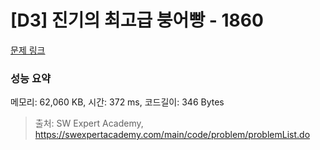 # [D3] 진기의 최고급 붕어빵 - 1860 

[문제 링크](https://swexpertacademy.com/main/code/problem/problemDetail.do?contestProbId=AV5LsaaqDzYDFAXc) 

### 성능 요약

메모리: 62,060 KB, 시간: 372 ms, 코드길이: 346 Bytes



> 출처: SW Expert Academy, https://swexpertacademy.com/main/code/problem/problemList.do